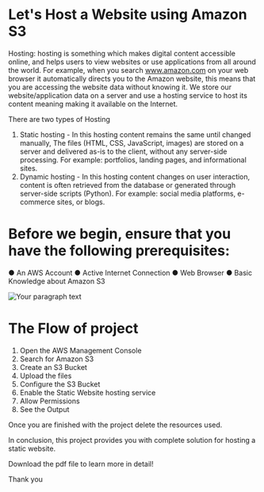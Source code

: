 # Let's Host a Website using Amazon S3

Hosting: hosting is something which makes digital content accessible online, and helps users to view websites or use applications from all around the world. For example, when you search www.amazon.com on your web browser it automatically directs you to the Amazon website, this means that you are accessing the website data without knowing it. We store our website/application data on a server and use a hosting service to host its content meaning making it available on the Internet. 

There are two types of Hosting 
1. Static hosting - In this hosting content remains the same until changed manually, The files (HTML, CSS, JavaScript, images) are stored on a server and delivered as-is to the client, without any server-side processing. For example: portfolios, landing pages, and informational sites.
2. Dynamic hosting - In this hosting content changes on user interaction, content is often retrieved from the database or generated through server-side scripts (Python). For example: social media platforms, e-commerce sites, or blogs.

# Before we begin, ensure that you have the following prerequisites:
● An AWS Account 
● Active Internet Connection 
● Web Browser 
● Basic Knowledge about Amazon S3 

![Your paragraph text](https://github.com/user-attachments/assets/40415342-3dfa-42fc-996d-ddb891314b00)


# The Flow of project 
1. Open the AWS Management Console
2. Search for Amazon S3
3. Create an S3 Bucket
4. Upload the files
5. Configure the S3 Bucket
6. Enable the Static Website hosting service
7. Allow Permissions
8. See the Output

Once you are finished with the project delete the resources used. 

In conclusion, this project provides you with complete solution for hosting a static website. 

Download the pdf file to learn more in detail!

Thank you 
